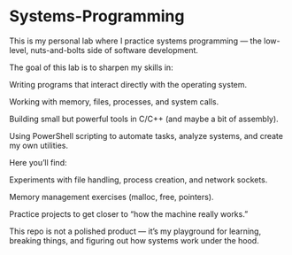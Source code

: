 # Systems-Programming

This is my personal lab where I practice systems programming — the low-level, nuts-and-bolts side of software development.

The goal of this lab is to sharpen my skills in:

Writing programs that interact directly with the operating system.

Working with memory, files, processes, and system calls.

Building small but powerful tools in C/C++ (and maybe a bit of assembly).

Using PowerShell scripting to automate tasks, analyze systems, and create my own utilities.

Here you’ll find:

Experiments with file handling, process creation, and network sockets.

Memory management exercises (malloc, free, pointers).

Practice projects to get closer to “how the machine really works.”

This repo is not a polished product — it’s my playground for learning, breaking things, and figuring out how systems work under the hood.

